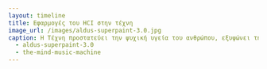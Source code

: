 ```yaml
---
layout: timeline 
title: Εφαρμογές του HCI στην τέχνη
image_url: /images/aldus-superpaint-3.0.jpg
caption: Η Τέχνη προστατεύει την ψυχική υγεία του ανθρώπου, εξυψώνει την πνευματικότητά του και αποτελεί παράλληλα και κομμάτι του πολιτιστικής κληρονομιάς ενός πολιτισμού. Τι συμβαίνει όταν η επιστήμη του HCI αλληλεπιδρά με την τέχνη;
  - aldus-superpaint-3.0
  - the-mind-music-machine
---
```

